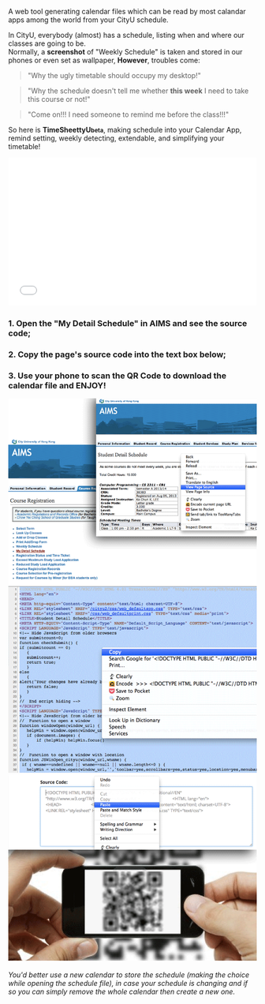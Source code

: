 <label>A web tool generating calendar files which can be read by most calandar apps among the world from your CityU schedule.</label>
			<div class="well well-sm">
				<p>
					In CityU, everybody (almost) has a schedule, 
					listing when and where our classes are going to be.<br>
					Normally, a <strong>screenshot</strong> of "Weekly Schedule" is taken and stored in our phones or even set as wallpaper, 
					<strong>However</strong>, troubles come:
				</p>
				<blockquote>
					"Why the ugly timetable should occupy my desktop!"
				</blockquote>
				<blockquote>
					"Why the schedule doesn't tell me whether <strong>this week</strong> I need to take this course or not!"
				</blockquote>
				<blockquote>
					"Come on!!! I need someone to remind me before the class!!!"
				</blockquote>
				<p class="lead">
					So here is <strong>TimeSheettyU<small>beta</small></strong>, making schedule into your Calendar App, remind setting, weekly detecting, extendable, and simplifying your timetable!
				</p>
			</div>
		</div>
		<div class="col-sm-6 col-sm-offset-3">
			<iframe style="width: 100%; height: 300px;" src="//www.youtube.com/embed/xWTv19ozzOk" frameborder="0" allowfullscreen></iframe>
		</div>
	</div>
	<div class="row">
		<div class="col-sm-4">
			<h3>1. Open the "My Detail Schedule" in AIMS and see the source code;</h3>
		</div>
		<div class="col-sm-4">
			<h3>2. Copy the page's source code into the text box below;</h3>
		</div>
		<div class="col-sm-4">
			<h3>3. Use your phone to scan the QR Code to download the calendar file and ENJOY!</h3>
		</div>
	</div>
	<div class="row">
		<div class="col-sm-4">
			<img class="img-responsive" src="img/1.png">
		</div>
		<div class="col-sm-4">
			<img class="img-responsive" src="img/2.png">
		</div>
		<div class="col-sm-4">
			<img class="img-responsive" src="img/3.png">
		</div>
	</div>
	<div class="row">
		<div class="col-sm-12">
			<br>
			<div class="alert alert-warning">
				<em>You'd better use a new calendar to store the schedule (making the choice while opening the schedule file), in case your schedule is changing and if so you can simply remove the whole calendar then create a new one.</em>
			</div>
		</div>
	</div>